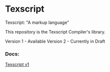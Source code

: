 # Texscript

Texscript: "A markup language"

This repository is the Texscript Compiler's library.

Version 1 - Available
Version 2 - Currently in Draft

### Docs:
[Texscript v1](./docs/v1/README.md)